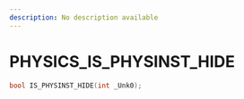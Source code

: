 ```yaml
---
description: No description available 
---
```


# PHYSICS\_IS_PHYSINST_HIDE

```cpp
bool IS_PHYSINST_HIDE(int _Unk0);
```